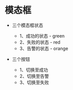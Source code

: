 # 模态框
* 三个模态框状态
    - 1、成功的状态 - green
    - 2、失败的状态 - red
    - 3、告警的状态 - orange

* 三个按钮
    - 1、切换至成功
    - 2、切换至告警
    - 3、切换至失败
    